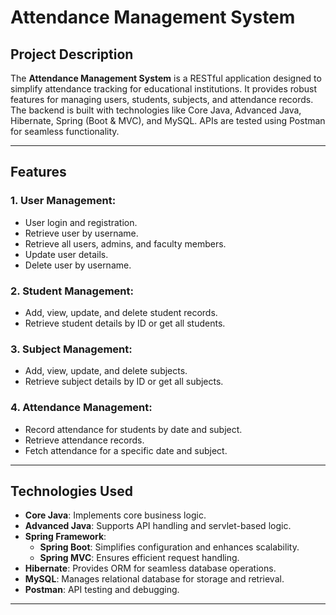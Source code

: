 # Attendance Management System

## Project Description  
The **Attendance Management System** is a RESTful application designed to simplify attendance tracking for educational institutions. It provides robust features for managing users, students, subjects, and attendance records. The backend is built with technologies like Core Java, Advanced Java, Hibernate, Spring (Boot & MVC), and MySQL. APIs are tested using Postman for seamless functionality.

---

## Features  

### **1. User Management:**  
- User login and registration.  
- Retrieve user by username.  
- Retrieve all users, admins, and faculty members.  
- Update user details.  
- Delete user by username.  

### **2. Student Management:**  
- Add, view, update, and delete student records.  
- Retrieve student details by ID or get all students.  

### **3. Subject Management:**  
- Add, view, update, and delete subjects.  
- Retrieve subject details by ID or get all subjects.  

### **4. Attendance Management:**  
- Record attendance for students by date and subject.  
- Retrieve attendance records.  
- Fetch attendance for a specific date and subject.  

---

## Technologies Used  
- **Core Java**: Implements core business logic.  
- **Advanced Java**: Supports API handling and servlet-based logic.  
- **Spring Framework**:  
  - **Spring Boot**: Simplifies configuration and enhances scalability.  
  - **Spring MVC**: Ensures efficient request handling.  
- **Hibernate**: Provides ORM for seamless database operations.  
- **MySQL**: Manages relational database for storage and retrieval.  
- **Postman**: API testing and debugging.  

---
